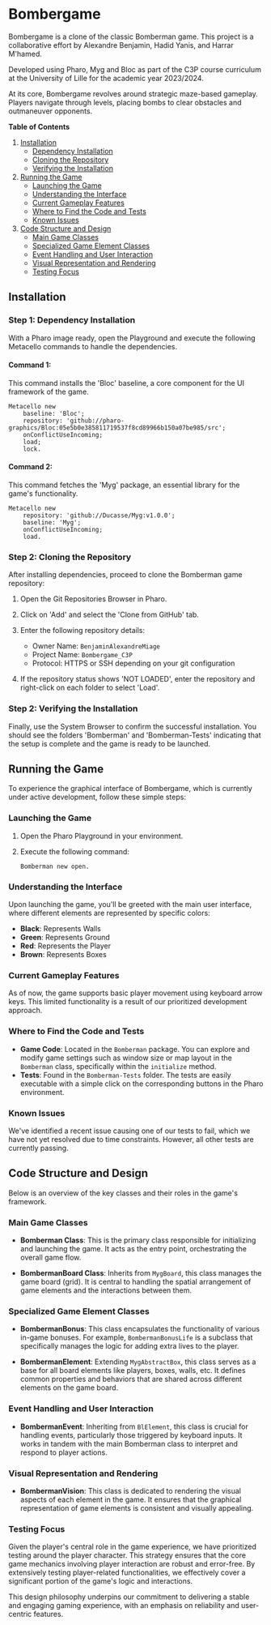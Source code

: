 # Bombergame

Bombergame is a clone of the classic Bomberman game. This project is a collaborative effort by Alexandre Benjamin, Hadid Yanis, and Harrar M'hamed.

Developed using Pharo, Myg and Bloc as part of the C3P course curriculum at the University of Lille for the academic year 2023/2024.

At its core, Bombergame revolves around strategic maze-based gameplay. Players navigate through levels, placing bombs to clear obstacles and outmaneuver opponents.

**Table of Contents**
1. [Installation](#installation)
   - [Dependency Installation](#step-1-dependency-installation)
   - [Cloning the Repository](#step-2-cloning-the-repository)
   - [Verifying the Installation](#step-3-verifying-the-installation)
2. [Running the Game](#running-the-game)
   - [Launching the Game](#launching-the-game)
   - [Understanding the Interface](#understanding-the-interface)
   - [Current Gameplay Features](#current-gameplay-features)
   - [Where to Find the Code and Tests](#where-to-find-the-code-and-tests)
   - [Known Issues](#known-issues)
3. [Code Structure and Design](#code-structure-and-design)
   - [Main Game Classes](#main-game-classes)
   - [Specialized Game Element Classes](#specialized-game-element-classes)
   - [Event Handling and User Interaction](#event-handling-and-user-interaction)
   - [Visual Representation and Rendering](#visual-representation-and-rendering)
   - [Testing Focus](#testing-focus)

## Installation

### Step 1: Dependency Installation

With a Pharo image ready, open the Playground and execute the following Metacello commands to handle the dependencies.

#### Command 1:

This command installs the 'Bloc' baseline, a core component for the UI framework of the game.

```smalltalk
Metacello new
    baseline: 'Bloc';
    repository: 'github://pharo-graphics/Bloc:05e5b0e385811719537f8cd89966b150a07be985/src';
    onConflictUseIncoming;
    load;
    lock.
```

#### Command 2:

This command fetches the 'Myg' package, an essential library for the game's functionality.

```smalltalk
Metacello new
    repository: 'github://Ducasse/Myg:v1.0.0';
    baseline: 'Myg';
    onConflictUseIncoming;
    load.
```

### Step 2: Cloning the Repository

After installing dependencies, proceed to clone the Bomberman game repository:

1. Open the Git Repositories Browser in Pharo.
2. Click on 'Add' and select the 'Clone from GitHub' tab.
3. Enter the following repository details:
   - Owner Name: `BenjaminAlexandreMiage`
   - Project Name: `Bombergame_C3P`
   - Protocol: HTTPS or SSH depending on your git configuration

4. If the repository status shows 'NOT LOADED', enter the repository and right-click on each folder to select 'Load'.

### Step 2: Verifying the Installation

Finally, use the System Browser to confirm the successful installation. You should see the folders 'Bomberman' and 'Bomberman-Tests' indicating that the setup is complete and the game is ready to be launched.

## Running the Game

To experience the graphical interface of Bombergame, which is currently under active development, follow these simple steps:

### Launching the Game

1. Open the Pharo Playground in your environment.
2. Execute the following command:

   ```smalltalk
   Bomberman new open.
   ```

### Understanding the Interface

Upon launching the game, you'll be greeted with the main user interface, where different elements are represented by specific colors:

- **Black**: Represents Walls
- **Green**: Represents Ground
- **Red**: Represents the Player
- **Brown**: Represents Boxes

### Current Gameplay Features

As of now, the game supports basic player movement using keyboard arrow keys. This limited functionality is a result of our prioritized development approach.

### Where to Find the Code and Tests

- **Game Code**: Located in the `Bomberman` package. You can explore and modify game settings such as window size or map layout in the `Bomberman` class, specifically within the `initialize` method.
- **Tests**: Found in the `Bomberman-Tests` folder. The tests are easily executable with a simple click on the corresponding buttons in the Pharo environment.

### Known Issues

We've identified a recent issue causing one of our tests to fail, which we have not yet resolved due to time constraints. However, all other tests are currently passing.

## Code Structure and Design

Below is an overview of the key classes and their roles in the game's framework.

### Main Game Classes

- **Bomberman Class**: This is the primary class responsible for initializing and launching the game. It acts as the entry point, orchestrating the overall game flow.

- **BombermanBoard Class**: Inherits from `MygBoard`, this class manages the game board (grid). It is central to handling the spatial arrangement of game elements and the interactions between them.

### Specialized Game Element Classes

- **BombermanBonus**: This class encapsulates the functionality of various in-game bonuses. For example, `BombermanBonusLife` is a subclass that specifically manages the logic for adding extra lives to the player.

- **BombermanElement**: Extending `MygAbstractBox`, this class serves as a base for all board elements like players, boxes, walls, etc. It defines common properties and behaviors that are shared across different elements on the game board.

### Event Handling and User Interaction

- **BombermanEvent**: Inheriting from `BlElement`, this class is crucial for handling events, particularly those triggered by keyboard inputs. It works in tandem with the main Bomberman class to interpret and respond to player actions.

### Visual Representation and Rendering

- **BombermanVision**: This class is dedicated to rendering the visual aspects of each element in the game. It ensures that the graphical representation of game elements is consistent and visually appealing.

### Testing Focus

Given the player's central role in the game experience, we have prioritized testing around the player character. This strategy ensures that the core game mechanics involving player interaction are robust and error-free. By extensively testing player-related functionalities, we effectively cover a significant portion of the game's logic and interactions.

This design philosophy underpins our commitment to delivering a stable and engaging gaming experience, with an emphasis on reliability and user-centric features.
